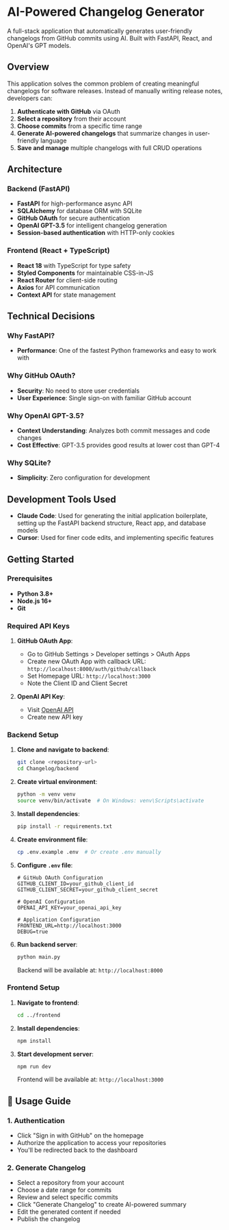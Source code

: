 # AI-Powered Changelog Generator

A full-stack application that automatically generates user-friendly changelogs from GitHub commits using AI. Built with FastAPI, React, and OpenAI's GPT models.

## Overview

This application solves the common problem of creating meaningful changelogs for software releases. Instead of manually writing release notes, developers can:

1. **Authenticate with GitHub** via OAuth
2. **Select a repository** from their account
3. **Choose commits** from a specific time range
4. **Generate AI-powered changelogs** that summarize changes in user-friendly language
5. **Save and manage** multiple changelogs with full CRUD operations

## Architecture

### Backend (FastAPI)
- **FastAPI** for high-performance async API
- **SQLAlchemy** for database ORM with SQLite
- **GitHub OAuth** for secure authentication
- **OpenAI GPT-3.5** for intelligent changelog generation
- **Session-based authentication** with HTTP-only cookies

### Frontend (React + TypeScript)
- **React 18** with TypeScript for type safety
- **Styled Components** for maintainable CSS-in-JS
- **React Router** for client-side routing
- **Axios** for API communication
- **Context API** for state management

## Technical Decisions

### Why FastAPI?
- **Performance**: One of the fastest Python frameworks and easy to work with

### Why GitHub OAuth?
- **Security**: No need to store user credentials
- **User Experience**: Single sign-on with familiar GitHub account

### Why OpenAI GPT-3.5?
- **Context Understanding**: Analyzes both commit messages and code changes
- **Cost Effective**: GPT-3.5 provides good results at lower cost than GPT-4

### Why SQLite?
- **Simplicity**: Zero configuration for development

## Development Tools Used

- **Claude Code**: Used for generating the initial application boilerplate, setting up the FastAPI backend structure, React app, and database models
- **Cursor**: Used for finer code edits, and implementing specific features

## Getting Started

### Prerequisites
- **Python 3.8+**
- **Node.js 16+**
- **Git**

### Required API Keys
1. **GitHub OAuth App**:
   - Go to GitHub Settings > Developer settings > OAuth Apps
   - Create new OAuth App with callback URL: `http://localhost:8000/auth/github/callback`
   - Set Homepage URL: `http://localhost:3000`
   - Note the Client ID and Client Secret

2. **OpenAI API Key**:
   - Visit [OpenAI API](https://platform.openai.com/api-keys)
   - Create new API key

### Backend Setup

1. **Clone and navigate to backend**:
   ```bash
   git clone <repository-url>
   cd Changelog/backend
   ```

2. **Create virtual environment**:
   ```bash
   python -m venv venv
   source venv/bin/activate  # On Windows: venv\Scripts\activate
   ```

3. **Install dependencies**:
   ```bash
   pip install -r requirements.txt
   ```

4. **Create environment file**:
   ```bash
   cp .env.example .env  # Or create .env manually
   ```

5. **Configure `.env` file**:
   ```env
   # GitHub OAuth Configuration
   GITHUB_CLIENT_ID=your_github_client_id
   GITHUB_CLIENT_SECRET=your_github_client_secret
   
   # OpenAI Configuration
   OPENAI_API_KEY=your_openai_api_key
   
   # Application Configuration
   FRONTEND_URL=http://localhost:3000
   DEBUG=true
   ```

6. **Run backend server**:
   ```bash
   python main.py
   ```
   
   Backend will be available at: `http://localhost:8000`

### Frontend Setup

1. **Navigate to frontend**:
   ```bash
   cd ../frontend
   ```

2. **Install dependencies**:
   ```bash
   npm install
   ```

3. **Start development server**:
   ```bash
   npm run dev
   ```
   
   Frontend will be available at: `http://localhost:3000`

## 📖 Usage Guide

### 1. Authentication
- Click "Sign in with GitHub" on the homepage
- Authorize the application to access your repositories
- You'll be redirected back to the dashboard

### 2. Generate Changelog
- Select a repository from your account
- Choose a date range for commits
- Review and select specific commits
- Click "Generate Changelog" to create AI-powered summary
- Edit the generated content if needed
- Publish the changelog

